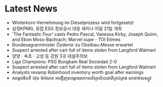 # Latest News
-  Winterkorn-Vernehmung im Dieselprozess wird fortgesetzt
-  삼정KPMG, 유럽 ESG 정보공시 대응 세미나 이달 21일 개최
-  'The Fantastic Four' casts Pedro Pascal, Vanessa Kirby, Joseph Quinn, and Ebon Moss-Bachrach; Marvel supe - TOI Etimes
-  Bundesagrarminister Özdemir zu Obstbau-Messe erwartet
-  Suspect arrested after cart full of items stolen from Langford Walmart
-  양양 · 속초 · 고성 등 강원 3곳 대설주의보
-  Liga Champions: PSG Bungkam Real Sociedad 2-0
-  Suspect arrested after cart full of items stolen from Langford Walmart
-  Analysts revamp Robinhood inventory worth goal after earnings
-  សម្តេចធិបតី ហ៊ុន ម៉ាណែត អញ្ជើញសម្ពោធសាកលវិទ្យាល័យជាតិគ្រប់គ្រង សាខាវាលស្បូវ
